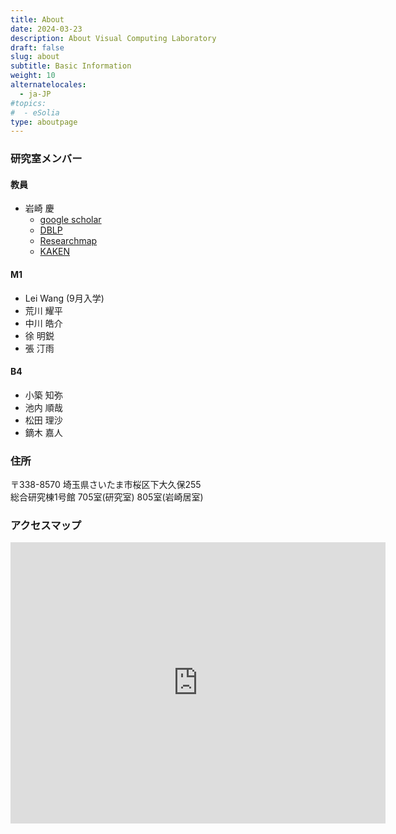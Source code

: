 ```yaml
---
title: About
date: 2024-03-23 
description: About Visual Computing Laboratory 
draft: false
slug: about
subtitle: Basic Information
weight: 10
alternatelocales:
  - ja-JP
#topics:
#  - eSolia
type: aboutpage
---
```

### 研究室メンバー
#### 教員
- 岩崎 慶 
    - [google scholar](https://scholar.google.co.jp/citations?user=PD3Wd9kAAAAJ&hl=ja)
    - [DBLP](https://dblp.org/pid/21/3350.htm)
    - [Researchmap](https://researchmap.jp/kei.iwasaki)
    - [KAKEN](https://nrid.nii.ac.jp/ja/nrid/1000090379610/)
#### M1
- Lei Wang (9月入学)
- 荒川 耀平
- 中川 皓介
- 徐 明鋭
- 張 汀雨

#### B4
- 小築 知弥 
- 池内 順哉
- 松田 理沙
- 鏑木 嘉人

### 住所 
〒338-8570 埼玉県さいたま市桜区下大久保255 <br>
総合研究棟1号館 705室(研究室) 805室(岩崎居室)

### アクセスマップ
<iframe src="https://www.google.com/maps/embed?pb=!1m18!1m12!1m3!1d808.3601905897486!2d139.6069364024916!3d35.862714100000005!2m3!1f0!2f0!3f0!3m2!1i1024!2i768!4f13.1!3m3!1m2!1s0x6018c306614768c5%3A0x2f89aa7965582fe8!2z57eP5ZCI56CU56m25qOf!5e0!3m2!1sja!2sjp!4v1711160425133!5m2!1sja!2sjp" width="600" height="450" style="border:0;" allowfullscreen="" loading="lazy" referrerpolicy="no-referrer-when-downgrade"></iframe>

